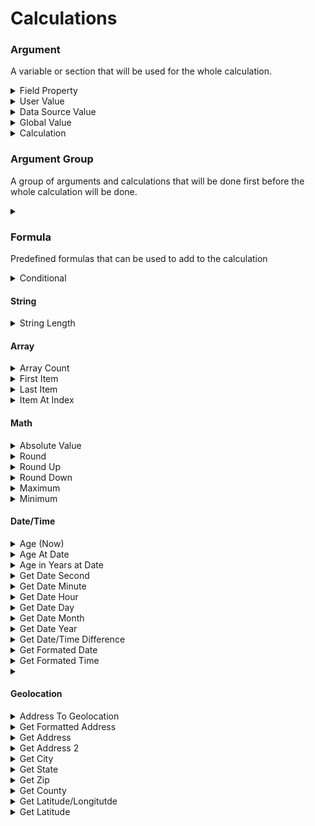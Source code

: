 # Calculations

### Argument
A variable or section that will be used for the whole calculation.

<details>
	<summary>Field Property</summary>
	<div style>
</details>

<details>
	<summary>User Value</summary>
	<div>A specific value that is set by the user creating the form (If value is a number, the value will be recognized as a number)</div>
</details>

<details>
	<summary>Data Source Value</summary>
	<div>Explain</div>
</details>

<details>
	<summary>Global Value</summary>
	<div>Explain</div>
</details>

<details>
	<summary>Calculation</summary>
	<div>Explain</div>
</details>

### Argument Group

A group of arguments and calculations that will be done first 
before the whole calculation will be done.

<details>
<summary></summary>

<details>

<summary></summary>

</details>
<details>
<summary></summary>
</details>

</details>


### Formula
Predefined formulas that can be used to add to the calculation

<details>
<summary> 
Conditional 
</summary>

<details>
	<summary>If</summary>
	<div>Explaining what an if</div>
</details>
</details>

#### String

<details>
	<summary>String Length</summary>
	<div>Explain what String length </div>>
</details>

#### Array
<details>
	<summary>Array Count</summary>
	<div>Explain</div>
</details>

<details>
	<summary>First Item</summary>
	<div>Explain</div>
</details>

<details>
	<summary>Last Item</summary>
	<div>Explain</div>
</details>

<details>
	<summary>Item At Index</summary>
	<div>Explain</div>
</details>

#### Math

<details>
	<summary>Absolute Value</summary>
	<div>Explain</div>
</details>

<details>
	<summary>Round</summary>
	<div>Explain</div>
</details>

<details>
	<summary>Round Up</summary>
	<div>Explain</div>
</details>

<details>
	<summary>Round Down</summary>
	<div>Explain</div>
</details>

<details>
	<summary>Maximum</summary>
	<div>Explain</div>
</details>

<details>
	<summary>Minimum</summary>
	<div>Explain</div>
</details>

#### Date/Time

<details>
	<summary>Age (Now)</summary>
	<div>Explain</div>
</details>

<details>
	<summary>Age At Date</summary>
	<div>Explain</div>
</details>

<details>
	<summary>Age in Years at Date</summary>
	<div>Explain</div>
</details>

<details>
	<summary>Get Date Second</summary>
	<div>Explain</div>
</details>

<details>
	<summary>Get Date Minute</summary>
	<div>Explain</div>
</details>

<details>
	<summary>Get Date Hour</summary>
	<div>Explain</div>
</details>

<details>
	<summary>Get Date Day</summary>
	<div>Explain</div>
</details>

<details>
	<summary>Get Date Month</summary>
	<div>Explain</div>
</details>

<details>
	<summary>Get Date Year</summary>
	<div>Explain</div>
</details>

<details>
	<summary>Get Date/Time Difference</summary>
	<div>Explain</div>
</details>

<details>
	<summary>Get Formated Date</summary>
	<div>Explain</div>
</details>

<details>
	<summary>Get Formated Time</summary>
	<div>Explain</div>
</details>

<details>
	<summary></summary>
	<div>Explain</div>
</details>

#### Geolocation

<details>
	<summary>Address To Geolocation</summary>
	<div>Explain</div>
</details>

<details>
	<summary>Get Formatted Address</summary>
	<div>Explain</div>
</details>

<details>
	<summary>Get Address</summary>
	<div>Explain</div>
</details>

<details>
	<summary>Get Address 2</summary>
	<div>Explain</div>
</details>

<details>
	<summary>Get City</summary>
	<div>Explain</div>
</details>

<details>
	<summary>Get State</summary>
	<div>Explain</div>
</details>

<details>
	<summary>Get Zip</summary>
	<div>Explain</div>
</details>

<details>
	<summary>Get County</summary>
	<div>Explain</div>
</details>

<details>
	<summary>Get Latitude/Longitutde</summary>
	<div>Explain</div>
</details>

<details>
	<summary>Get Latitude</summary>
	<div>Explain</div>
</details>
